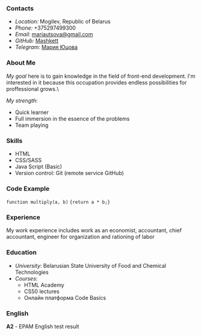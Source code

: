### Contacts
* *Location:* Mogilev, Republic of Belarus 
* *Phone:* +375297499300
* *Email:* [mariautsova@gmail.com](https://www.google.com/intl/ru/gmail/about/)
* *GitHub:* [Mashkett](https://github.com/Mashkett)
* *Telegram:* [Мария Юцова](https://web.telegram.org/)

### About Me
*My goal* here is to gain knowledge in the field of front-end development. I'm interested in it because this occupation provides endless possibilities for proffessional grows.\

*My strength*:
   + Quick learner
   + Full immersion in the essence of the problems
   + Team playing

### Skills
* HTML
* CSS/SASS
* Java Script (Basic)
* Version control: Git (remote service GitHub)

### Code Example
`function multiply(a, b)`
`{return a * b;}`

### Experience
My work experience includes work as an economist, accountant, chief accountant, engineer for organization and rationing of labor

### Education
* *University*: Belarusian State University of Food and Chemical Technologies
* *Courses*:
    * HTML Academy
    * CS50 lectures
    * Онлайн платформа Code Basics

### English
**A2** - EPAM English test result